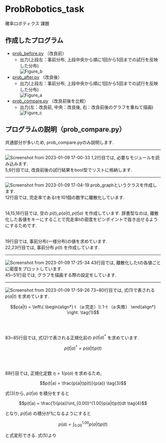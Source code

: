 # ProbRobotics_task
確率ロボティクス 課題

## 作成したプログラム
- [prob_before.py](https://github.com/masakifujiwara1/ProbRobotics_task/blob/dev/scripts/prob_before.py)
 （改良前）
  - 出力(上段左：事前分布, 上段中央から順に1回から5回までの試行を反映した分布) <br>
![Figure_b](https://user-images.githubusercontent.com/72371743/211248125-49ccd2f6-42f7-4676-8ffb-805b6f5abcf1.png)
- [prob_after.py](https://github.com/masakifujiwara1/ProbRobotics_task/blob/dev/scripts/prob_after.py)
 （改良後）
   - 出力(上段左：事前分布, 上段中央から順に1回から5回までの試行を反映した分布) <br>
 ![Figure_a](https://user-images.githubusercontent.com/72371743/211248381-a829ec29-b64a-4870-b4bb-1cf4b8ebc293.png)
- [prob_compare.py](https://github.com/masakifujiwara1/ProbRobotics_task/blob/dev/scripts/prob_compare.py)
 （改良前後を比較）
  - 出力(左：改良前, 中央：改良後, 右：改良前後のグラフを重ねて描画) <br>
![Figure_c](https://user-images.githubusercontent.com/72371743/211248828-24b998b2-869e-452b-ab6e-b1b8cab4a225.png)

## プログラムの説明（prob_compare.py）
共通部分が多いため, prob_compare.pyのみ説明します.
***
![Screenshot from 2023-01-09 17-00-33](https://user-images.githubusercontent.com/72371743/211262858-7e3e0bd6-0854-44e0-8bbb-a9d180c0b5bf.png)
1,2行目では, 必要なモジュールを読み込みます. 
<br>5,6行目では, 改良前後の試行結果をbool型でリストに格納します.
***
![Screenshot from 2023-01-09 17-04-19](https://user-images.githubusercontent.com/72371743/211263386-74793f94-50a5-46e6-81c5-ceebdc25f1f1.png)
prob_graphというクラスを作成します. 
<br> 12行目では, 完走率であるtを101個の数字に離散化しています. 

<br> 14,15,16行目では, 空の $p(t), p(a|t), p(t|a)$ を作成しています. 辞書型なのは, 離散化した各値をキーにすることで完走率tの密度をピンポイントで抜き出せるようにするためです.

<br> 19行目では, 事前分布(一様分布)の値を求めています.
<br> 22,23行目では, 事前分布 $p(t)$ を作成しています.
***
![Screenshot from 2023-01-09 17-25-34](https://user-images.githubusercontent.com/72371743/211266250-bb7aae12-1613-4116-b4c0-675dfb9bc88c.png)
43行目では, 離散化したtの各値ごとに密度をプロットしています.
<br> 45~51行目では, グラフを描画する際の設定をしています.
***
![Screenshot from 2023-01-09 17-59-26](https://user-images.githubusercontent.com/72371743/211271733-2fc8a95f-a0ed-415f-82c8-c323707f11a5.png)
73~80行目では, 式(1)で表される $p(a|t)$ を求めています. 
```math
p(a|t) = 
\left\{
 \begin{align*}
 t  （a:完走）\\
 1-t  （a:失敗）
 \end{align*}
\right.
\tag{1}
```
<br><br>

83~85行目では, 式(2)で表される正規化前の $p(t|a)^*$ を求めています.
```math
p(t|a)^* = p(a|t)p(t)
\tag{2}
```
<br><br>

88行目では, 正規化定数 $\eta = 1/p(a)$ を求めるため,
```math
p(t|a) = \frac{p(a|t)p(t)}{p(a)}
\tag{3}
```
式(3)から, $p(t|a)$ を積分をすると
```math
p(t|a) = \frac{1}{p(a)}\int_{0.00}^{1.00}p(a|t)p(t)dt
\tag{4}
```
となり, $p(t|a)$ の積分が1になるようにすると
```math
p(a) = \int_{0.00}^{1.00}p(a|t)p(t)
\tag{5}
```
と式変形できる. 式(5)より
